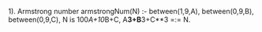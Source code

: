1). Armstrong number
armstrongNum(N) :-
	between(1,9,A), between(0,9,B), between(0,9,C),
	N is 100*A+10*B+C,
	A**3+B**3+C**3 =:= N.
